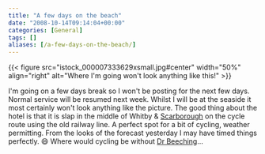 ```yaml
---
title: "A few days on the beach"
date: "2008-10-14T09:14:04+00:00"
categories: [General]
tags: []
aliases: [/a-few-days-on-the-beach/]
---
```


{{< figure src="istock_000007333629xsmall.jpg#center" width="50%" align="right" alt="Where I'm going won't look anything like this!" >}}

I'm going on a few days break so I won't be posting for the next few days. Normal service will be resumed next week. Whilst I will be at the seaside it most certainly won't look anything like the picture. The good thing about the hotel is that it is slap in the middle of Whitby &amp; [Scarborough](https://en.wikipedia.org/wiki/Scarborough,_North_Yorkshire) on the cycle route using the old railway line. A perfect spot for a bit of cycling, weather permitting. From the looks of the forecast yesterday I may have timed things perfectly. :smile: Where would cycling be without [Dr Beeching](https://en.wikipedia.org/wiki/Beeching_Axe)...
